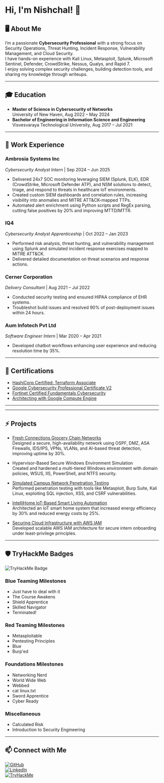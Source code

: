 # Hi, I'm Nishchal! 👋

## 🖥️ About Me
I’m a passionate **Cybersecurity Professional** with a strong focus on Security Operations, Threat Hunting, Incident Response, Vulnerability Management, and Cloud Security.  
I have hands-on experience with Kali Linux, Metasploit, Splunk, Microsoft Sentinel, Defender, CrowdStrike, Nessus, Qualys, and Rapid 7.  
I enjoy solving complex security challenges, building detection tools, and sharing my knowledge through writeups.

---

## 🎓 Education
- **Master of Science in Cybersecurity of Networks**  
  University of New Haven, Aug 2022 – May 2024
- **Bachelor of Engineering in Information Science and Engineering**  
  Visvesvaraya Technological University, Aug 2017 – Jul 2021

---

## 💼 Work Experience

### Ambrosia Systems Inc  
*Cybersecurity Analyst Intern* | Sep 2024 – Jun 2025  
- Delivered 24x7 SOC monitoring leveraging SIEM (Splunk, ELK), EDR (CrowdStrike, Microsoft Defender ATP), and NSM solutions to detect, triage, and respond to threats in healthcare IoT environments.  
- Created custom SIEM dashboards and correlation rules, increasing visibility into anomalies and MITRE ATT&CK-mapped TTPs.  
- Automated alert enrichment using Python scripts and RegEx parsing, cutting false positives by 20% and improving MTTD/MTTR.

### IQ4  
*Cybersecurity Analyst Apprenticeship* | Oct 2022 – Jan 2023  
- Performed risk analysis, threat hunting, and vulnerability management using Splunk and simulated incident response exercises mapped to MITRE ATT&CK.  
- Delivered detailed documentation on threat scenarios and response actions.

### Cerner Corporation  
*Delivery Consultant* | Aug 2021 – Jul 2022  
- Conducted security testing and ensured HIPAA compliance of EHR systems.  
- Troubleshot build issues and resolved 90% of post-deployment issues within 24 hours.

### Aum Infotech Pvt Ltd  
*Software Engineer Intern* | Mar 2020 – Apr 2021  
- Developed chatbot workflows enhancing user experience and reducing resolution time by 35%.

---

## 🏅 Certifications
- [HashiCorp Certified: Terraform Associate](https://www.credly.com/badges/faae3c28-4871-45b5-b8c1-c98e6782aea9)  
- [Google Cybersecurity Professional Certificate V2](https://www.credly.com/earner/earned/badge/2b779358-fbde-4dea-958a-90e056fd1d99)  
- [Fortinet Certified Fundamentals Cybersecurity](https://www.credly.com/earner/earned/badge/69a87c4f-bcee-4840-803b-298bc6ebf0c6)  
- [Architecting with Google Compute Engine](https://www.coursera.org/account/accomplishments/specialization/6BTN9WKAM2G3)

---

---

## ⚡ Projects

- [Fresh Connections Grocery Chain Networks](https://github.com/NishchalSreevathsa/FreshConnections-Grocery-chain-Networks)  
  Designed a secure, high-availability network using OSPF, DMZ, ASA Firewalls, IDS/IPS, VPNs, VLANs, and AI-based threat detection, improving uptime by 30%.

- Hypervisor-Based Secure Windows Environment Simulation  
  Created and hardened a multi-tiered Windows environment with domain policies, WSUS, IIS, PowerShell, and NTFS security.

- [Simulated Campus Network Penetration Testing](https://github.com/NishchalSreevathsa/Ethical_Hacking_Projects)  
  Performed penetration testing with tools like Metasploit, Burp Suite, Kali Linux, exploiting SQL injection, XSS, and CSRF vulnerabilities.

- [IntelliHome IoT-Based Smart Living Automation](https://github.com/NishchalSreevathsa/Intellihome-Advancing-Smart-Living-through-IoT-Based-Home-Automation)  
  Architected an IoT smart home system that increased energy efficiency by 30% and reduced energy costs by 25%.

- [Securing Cloud Infrastructure with AWS IAM](https://github.com/NishchalSreevathsa/Cloud-Security-Project)  
  Developed scalable AWS IAM architecture for secure intern onboarding under least-privilege principles.

---

## 🛡️ TryHackMe Badges

![TryHackMe Badge](https://tryhackme-badges.s3.amazonaws.com/NishchalS.png)

### Blue Teaming Milestones
- Just have to deal with it
- The Course Awakens
- Shield Apprentice
- Skilled Navigator
- Terminated!

### Red Teaming Milestones
- Metasploitable
- Pentesting Principles
- Blue
- Burp'ed

### Foundations Milestones
- Networking Nerd
- World Wide Web
- Webbed
- cat linux.txt
- Sword Apprentice
- Cyber Ready

### Miscellaneous
- Calculated Risk
- Introduction to Security Engineering

---

## 📫 Connect with Me
[![GitHub](https://img.shields.io/badge/GitHub-000?logo=github&logoColor=white)](https://github.com/NishchalSreevathsa)  
[![LinkedIn](https://img.shields.io/badge/LinkedIn-0077B5?logo=linkedin&logoColor=white)](https://linkedin.com/in/nishchal-s/)  
[![TryHackMe](https://img.shields.io/badge/TryHackMe-ff4757?logo=tryhackme&logoColor=white)](https://tryhackme.com/p/NishchalS)
